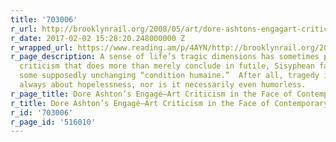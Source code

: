 ```yaml
---
title: '703006'
r_url: http://brooklynrail.org/2008/05/art/dore-ashtons-engagart-criticism-in-the-face-of-contemporary-tragedies
r_date: 2017-02-02 15:28:20.248000000 Z
r_wrapped_url: https://www.reading.am/p/4AYN/http://brooklynrail.org/2008/05/art/dore-ashtons-engagart-criticism-in-the-face-of-contemporary-tragedies
r_page_description: A sense of life’s tragic dimensions has sometimes produced art
  criticism that does more than merely conclude in futile, Sisyphean fashion with
  some supposedly unchanging “condition humaine.”  After all, tragedy in art is not
  always about hopelessness, nor is it necessarily even humorless.
r_page_title: Dore Ashton’s Engagé—Art Criticism in the Face of Contemporary Tragedies
r_title: Dore Ashton’s Engagé—Art Criticism in the Face of Contemporary Tragedies
r_id: '703006'
r_page_id: '516010'
---
```


